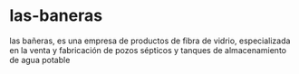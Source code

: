 # las-baneras
las bañeras, es una empresa de productos de fibra de vidrio, especializada en la venta y fabricación de pozos sépticos y tanques de almacenamiento de agua potable
